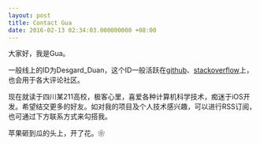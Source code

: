 ```yaml
---
layout: post
title: Contact Gua
date: 2016-02-13 02:34:03.000000000 +08:00
---
```


大家好，我是Gua。

一般线上的ID为Desgard_Duan，这个ID一般活跃在[github](https://github.com/dgytdhy)、[stackoverflow](https://stackoverflow.com/users/6119149/desgard-duan)上，也会用于各大评论社区。

现在就读于四川某211高校，极客心里，喜爱各种计算机科学技术，痴迷于iOS开发。希望结交更多的好友。如对我的项目及个人技术感兴趣，可以进行RSS订阅，也可通过下方联系方式来勾搭我。

苹果砸到瓜的头上，开了花。❀

<div class="github-card" data-user="dgytdhy" data-width=100% data-height=""></div>

<center>

<h1>
<a href="https://github.com/dgytdhy" class="fa fa-github"></a>
<a href="http://weibo.com/desgard/" class="fa fa-weibo"></a>
<a href="mailto:gua@desgard.com" class="fa fa-envelope"></a>
</h1>

</center>
